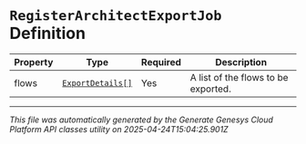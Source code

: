 # `RegisterArchitectExportJob` Definition

| Property | Type | Required | Description |
|----------|------|----------|-------------|
| flows | [`ExportDetails[]`](exportdetails-definition.md) | Yes | A list of the flows to be exported. |

---

*This file was automatically generated by the Generate Genesys Cloud Platform API classes utility on 2025-04-24T15:04:25.901Z*